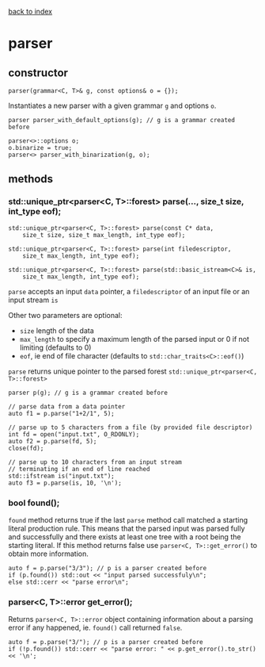 [back to index](../README.md#overview-of-types)

# parser

## constructor

```
parser(grammar<C, T>& g, const options& o = {});
```

Instantiates a new parser with a given grammar `g` and options `o`.

```
parser parser_with_default_options(g); // g is a grammar created before

parser<>::options o;
o.binarize = true;
parser<> parser_with_binarization(g, o);
```

## methods

### std::unique_ptr<parser<C, T>::forest> parse(..., size_t size, int_type eof);

```
std::unique_ptr<parser<C, T>::forest> parse(const C* data,
	size_t size, size_t max_length, int_type eof);
```
```
std::unique_ptr<parser<C, T>::forest> parse(int filedescriptor,
	size_t max_length, int_type eof);
```
```
std::unique_ptr<parser<C, T>::forest> parse(std::basic_istream<C>& is,
	size_t max_length, int_type eof);
```

`parse` accepts an input `data` pointer, a `filedescriptor` of an input file or an input stream `is`

Other two parameters are optional:
- `size` length of the data
- `max_length` to specify a maximum length of the parsed input or 0 if not limiting (defaults to 0)
- `eof`, ie end of file character (defaults to `std::char_traits<C>::eof()`)

`parse` returns unique pointer to the parsed forest `std::unique_ptr<parser<C, T>::forest>`

```
parser p(g); // g is a grammar created before

// parse data from a data pointer
auto f1 = p.parse("1+2/1", 5);

// parse up to 5 characters from a file (by provided file descriptor)
int fd = open("input.txt", O_RDONLY);
auto f2 = p.parse(fd, 5);
close(fd);

// parse up to 10 characters from an input stream
// terminating if an end of line reached
std::ifstream is("input.txt");
auto f3 = p.parse(is, 10, '\n');
```

### bool found();

`found` method returns true if the last `parse` method call matched a starting literal production rule. This means that the parsed input was parsed fully and successfully and there exists at least one tree with a root being the starting literal. If this method returns false use `parser<C, T>::get_error()` to obtain more information.

```
auto f = p.parse("3/3"); // p is a parser created before
if (p.found()) std::out << "input parsed successfuly\n";
else std::cerr << "parse error\n";
```

### parser<C, T>::error get_error();

Returns `parser<C, T>::error` object containing information about a parsing error if any happened, ie. `found()` call returned `false`.

```
auto f = p.parse("3/"); // p is a parser created before
if (!p.found()) std::cerr << "parse error: " << p.get_error().to_str() << '\n';
```
